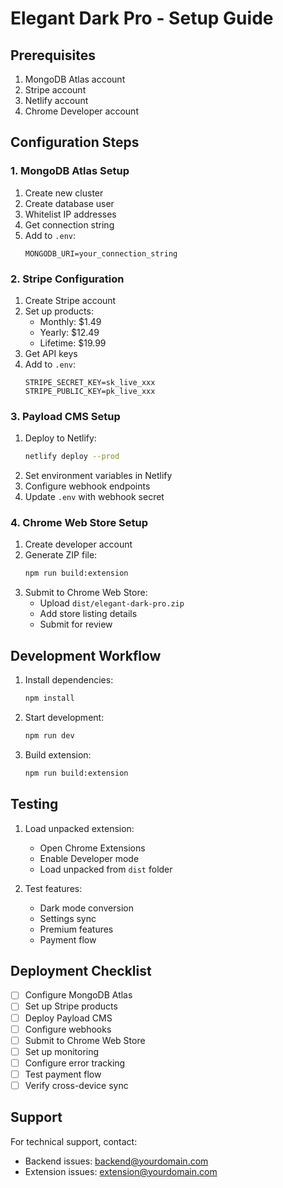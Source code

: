 # Elegant Dark Pro - Setup Guide

## Prerequisites

1. MongoDB Atlas account
2. Stripe account
3. Netlify account
4. Chrome Developer account

## Configuration Steps

### 1. MongoDB Atlas Setup

1. Create new cluster
2. Create database user
3. Whitelist IP addresses
4. Get connection string
5. Add to `.env`:
   ```
   MONGODB_URI=your_connection_string
   ```

### 2. Stripe Configuration

1. Create Stripe account
2. Set up products:
   - Monthly: $1.49
   - Yearly: $12.49
   - Lifetime: $19.99
3. Get API keys
4. Add to `.env`:
   ```
   STRIPE_SECRET_KEY=sk_live_xxx
   STRIPE_PUBLIC_KEY=pk_live_xxx
   ```

### 3. Payload CMS Setup

1. Deploy to Netlify:
   ```bash
   netlify deploy --prod
   ```
2. Set environment variables in Netlify
3. Configure webhook endpoints
4. Update `.env` with webhook secret

### 4. Chrome Web Store Setup

1. Create developer account
2. Generate ZIP file:
   ```bash
   npm run build:extension
   ```
3. Submit to Chrome Web Store:
   - Upload `dist/elegant-dark-pro.zip`
   - Add store listing details
   - Submit for review

## Development Workflow

1. Install dependencies:
   ```bash
   npm install
   ```

2. Start development:
   ```bash
   npm run dev
   ```

3. Build extension:
   ```bash
   npm run build:extension
   ```

## Testing

1. Load unpacked extension:
   - Open Chrome Extensions
   - Enable Developer mode
   - Load unpacked from `dist` folder

2. Test features:
   - Dark mode conversion
   - Settings sync
   - Premium features
   - Payment flow

## Deployment Checklist

- [ ] Configure MongoDB Atlas
- [ ] Set up Stripe products
- [ ] Deploy Payload CMS
- [ ] Configure webhooks
- [ ] Submit to Chrome Web Store
- [ ] Set up monitoring
- [ ] Configure error tracking
- [ ] Test payment flow
- [ ] Verify cross-device sync

## Support

For technical support, contact:
- Backend issues: backend@yourdomain.com
- Extension issues: extension@yourdomain.com